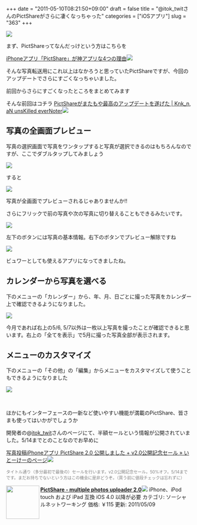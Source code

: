 +++
date = "2011-05-10T08:21:50+09:00"
draft = false
title = "@itok_twitさんのPictShareがさらに凄くなっちゃった"
categories = ["iOSアプリ"]
slug = "363"
+++

<img src="http://knk-n.com.s3-website-ap-northeast-1.amazonaws.com/images/2011/05/SShot（2011-01-04-0.37.43）1.png" align="middle">

まず、PictShareってなんだっけという方はこちらを

<a rel="nofollow" href="http://ozpa-h4.com/2011/03/23/pictshar/" target="_blank">iPhoneアプリ「PictShare」が神アプリな4つの理由</a><a rel="nofollow" href="http://b.hatena.ne.jp/entry/http://ozpa-h4.com/2011/03/23/pictshar/" target="_blank"><img src="http://b.hatena.ne.jp/entry/image/http://ozpa-h4.com/2011/03/23/pictshar/" border="0" /></a>

そんな写真転送用にこれ以上はなかろうと思っていたPictShareですが、今回のアップデートでさらにすごくなっちゃいました。

前回からさらにすごくなったところをまとめてみます

そんな前回はコチラ
<a rel="nofollow" href="http://knk-n.com/2011/03/29/pictshare%E3%81%8C%E3%81%BE%E3%81%9F%E3%82%82%E3%82%84%E6%9C%80%E9%AB%98%E3%81%AE%E3%82%A2%E3%83%83%E3%83%97%E3%83%87%E3%83%BC%E3%83%88%E3%82%92%E9%81%82%E3%81%92%E3%81%9F/" target="_blank">PictShareがまたもや最高のアップデートを遂げた | Knk_n, aN unsKilled everNoter</a><a rel="nofollow" href="http://b.hatena.ne.jp/entry/http://knk-n.com/2011/03/29/pictshare%E3%81%8C%E3%81%BE%E3%81%9F%E3%82%82%E3%82%84%E6%9C%80%E9%AB%98%E3%81%AE%E3%82%A2%E3%83%83%E3%83%97%E3%83%87%E3%83%BC%E3%83%88%E3%82%92%E9%81%82%E3%81%92%E3%81%9F/" target="_blank"><img src="http://b.hatena.ne.jp/entry/image/http://knk-n.com/2011/03/29/pictshare%E3%81%8C%E3%81%BE%E3%81%9F%E3%82%82%E3%82%84%E6%9C%80%E9%AB%98%E3%81%AE%E3%82%A2%E3%83%83%E3%83%97%E3%83%87%E3%83%BC%E3%83%88%E3%82%92%E9%81%82%E3%81%92%E3%81%9F/" border="0" /></a>
<!--more-->



<h2>写真の全画面プレビュー</h2>
写真の選択画面で写真をワンタップすると写真が選択できるのはもちろんなのですが、ここでダブルタップしてみましょう

<a title="1000001236 by kenke_n, on Flickr" rel="nofollow" href="http://www.flickr.com/photos/knk_n/5704711005/" target="_blank"><img src="http://farm3.static.flickr.com/2261/5704711005_7f27c8f93d.jpg" class="flickr_photo" /></a>

すると

<a title="5704711273_9c39cf063c_o by kenke_n, on Flickr" rel="nofollow" href="http://www.flickr.com/photos/knk_n/5704723773/" target="_blank"><img src="http://farm3.static.flickr.com/2642/5704723773_bdc2414b25.jpg" class="flickr_photo" /></a>

写真が全画面でプレビューされるじゃありませんか!!

さらにフリックで前の写真や次の写真に切り替えることもできるみたいです。


<a title="5704711481_7a66cc3eea_o by kenke_n, on Flickr" rel="nofollow" href="http://www.flickr.com/photos/knk_n/5704723841/" target="_blank"><img src="http://farm4.static.flickr.com/3119/5704723841_2ccba4ce17.jpg" class="flickr_photo" /></a>

左下のボタンには写真の基本情報。右下のボタンでプレビュー解除ですね

<a title="1000001239 by kenke_n, on Flickr" rel="nofollow" href="http://www.flickr.com/photos/knk_n/5704711833/" target="_blank"><img src="http://farm3.static.flickr.com/2081/5704711833_c317edea81.jpg" class="flickr_photo" /></a>

ビュワーとしても使えるアプリになってきましたね。
<span style="color: #808080; font-size: 80%;"> </span>
<h2>カレンダーから写真を選べる</h2>
下のメニューの「カレンダー」から、年、月、日ごとに撮った写真をカレンダー上で確認できるようになりました。

<a title="1000001240 by kenke_n, on Flickr" rel="nofollow" href="http://www.flickr.com/photos/knk_n/5705278604/" target="_blank"><img src="http://farm4.static.flickr.com/3426/5705278604_d2b9e29c47.jpg" class="flickr_photo" /></a>

今月であれば右上の5/6, 5/7以外は一枚以上写真を撮ったことが確認できると思います。右上の「全てを表示」で5月に撮った写真全部が表示されます。
<span style="color: #808080; font-size: 80%;"> </span>
<h2>メニューのカスタマイズ</h2>
下のメニューの「その他」の「編集」からメニューをカスタマイズして使うこともできるようになりました

<a title="1000001241 by kenke_n, on Flickr" rel="nofollow" href="http://www.flickr.com/photos/knk_n/5704712363/" target="_blank"><img src="http://farm3.static.flickr.com/2268/5704712363_eb35272241.jpg"  class="flickr_photo" /></a>

<strong> </strong><br style="clear: both;" />

ほかにもインターフェースの一新など使いやすい機能が満載のPictShare、皆さまも使ってはいかがでしょうか

開発者の@<a href="http://twitter.com/itok_twit">itok_twit</a>さんのページにて、半額セールという情報が公開されていました。5/14までとのことなのでお早めに

<a rel="nofollow" href="http://itok.jp/blog/2011/05/10/pictshare_v200/" target="_blank">写真投稿iPhoneアプリ PictShare 2.0 公開しました + v2.0公開記念セール » いとーけーのページ</a><a rel="nofollow" href="http://b.hatena.ne.jp/entry/http://itok.jp/blog/2011/05/10/pictshare_v200/" target="_blank"><img src="http://b.hatena.ne.jp/entry/image/http://itok.jp/blog/2011/05/10/pictshare_v200/" border="0" /></a>

<span style="color: #808080; font-size: 80%;">タイトル通り（多分最初で最後の）セールを行います。v2.0公開記念セール。50%オフ。5/14までです。まだお持ちでないという方はこの機会に是非どうぞ。（買う前に値段チェックは忘れずに）</span>
<div class="AppInfo"><img src="http://a2.mzstatic.com/us/r1000/017/Purple/8b/d6/08/mzl.gocxujnc.75x75-65.jpg" alt="" width="90" align="left" class="alignleft" /><a rel="nofollow" href="http://itunes.apple.com/jp/app/pictshare-multiple-photos/id390945637?mt=8" target="_blank"><strong>PictShare - multiple photos uploader 2.0</strong></a><a rel="nofollow" href="http://itunes.apple.com/jp/app/pictshare-multiple-photos/id390945637?mt=8" target="_blank"><img src="http://ax.phobos.apple.com.edgesuite.net/images/web/linkmaker/badge_appstore-sm.gif" /></a>
iPhone、iPod touch および iPad 互換 iOS 4.0 以降が必要
カテゴリ: ソーシャルネットワーキング  価格: ￥115
更新: 2011/05/09<br style="clear: both;" /></div>
